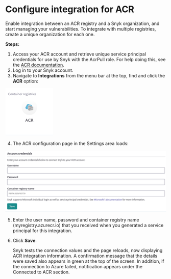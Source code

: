 # Configure integration for ACR

Enable integration between an ACR registry and a Snyk organization, and start managing your vulnerabilities. To integrate with multiple registries, create a unique organization for each one.

**Steps:**

1. Access your ACR account and retrieve unique service principal credentials for use by Snyk with the AcrPull role. For help doing this, see the [ACR documentation](https://docs.microsoft.com/en-us/azure/container-registry/container-registry-auth-service-principal).
2. Log in to your Snyk account.
3. Navigate to **Integrations** from the menu bar at the top, find and click the **ACR** option:  

![](../../../.gitbook/assets/image%20%2836%29.png)


4. The ACR configuration page in the Settings area loads:

![](../../../.gitbook/assets/image%20%289%29.png)


5. Enter the user name, password and container registry name \(myregistry.azurecr.io\) that you received when you generated a service principal for this integration.
6. Click **Save**.

   Snyk tests the connection values and the page reloads, now displaying ACR integration information. A confirmation message that the details were saved also appears in green at the top of the screen. In addition, if the connection to Azure failed, notification appears under the Connected to ACR section.

